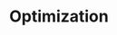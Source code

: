 ---
title: Optimization
intro: 
  title: "Your website is your product:<br>make it good"
  text: 
  button: 
    title: Get started
    link: '#open-form?service=optimization'
features: 
  title: 
  list: 
  - title: A/B Testing
    text: |-
      
    image: /images/content-edit.svg
  - title: Research and Analytics
    text: |- 
      
    image: /images/pagespeed.svg
  - title: Performance Boost
    text: |-
      
    image: /images/backend.svg
steps: 
  title: How it works
  items: 
  - title: 
    text: 
  - title: 
    text: 
  - title: 
    text:  
  - title: 
    text: 
about: 
  title: 
  text: |-
    
  benefits: 
    title: Here's what you get
    list: 
    - Control all of your content
---